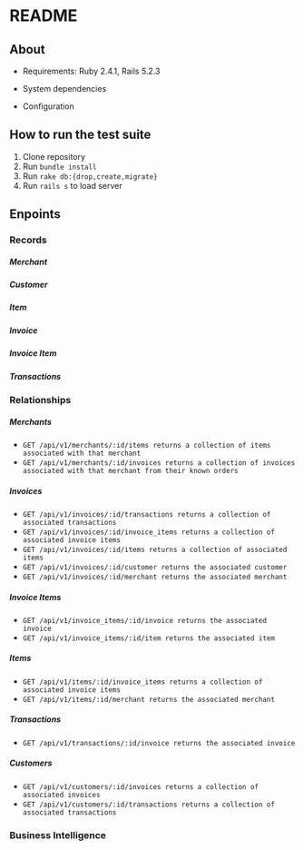 # README

## About

* Requirements: Ruby 2.4.1, Rails 5.2.3

* System dependencies

* Configuration

## How to run the test suite
1. Clone repository
2. Run `bundle install`
3. Run `rake db:{drop,create,migrate}`
4. Run `rails s` to load server

## Enpoints

### Records
##### Merchant
##### Customer
##### Item
##### Invoice
##### Invoice Item
##### Transactions

### Relationships

##### Merchants
* `GET /api/v1/merchants/:id/items returns a collection of items associated with that merchant`
* `GET /api/v1/merchants/:id/invoices returns a collection of invoices associated with that merchant from their known orders`
##### Invoices
* `GET /api/v1/invoices/:id/transactions returns a collection of associated transactions`
* `GET /api/v1/invoices/:id/invoice_items returns a collection of associated invoice items`
* `GET /api/v1/invoices/:id/items returns a collection of associated items`
* `GET /api/v1/invoices/:id/customer returns the associated customer`
* `GET /api/v1/invoices/:id/merchant returns the associated merchant`
##### Invoice Items
* `GET /api/v1/invoice_items/:id/invoice returns the associated invoice`
* `GET /api/v1/invoice_items/:id/item returns the associated item`
##### Items
* `GET /api/v1/items/:id/invoice_items returns a collection of associated invoice items`
* `GET /api/v1/items/:id/merchant returns the associated merchant`
##### Transactions
* `GET /api/v1/transactions/:id/invoice returns the associated invoice`
##### Customers
* `GET /api/v1/customers/:id/invoices returns a collection of associated invoices`
* `GET /api/v1/customers/:id/transactions returns a collection of associated transactions`

### Business Intelligence 


